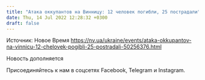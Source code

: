 ```yaml
---
title: "Атака оккупантов на Винницу: 12 человек погибли, 25 пострадали"
date: Thu, 14 Jul 2022 12:28:32 +0300
draft: false
---
```

Источник: Новое Время https://nv.ua/ukraine/events/ataka-okkupantov-na-vinnicu-12-chelovek-pogibli-25-postradali-50256376.html


Новость дополняется

Присоединяйтесь к нам в соцсетях Facebook, Telegram и Instagram.
